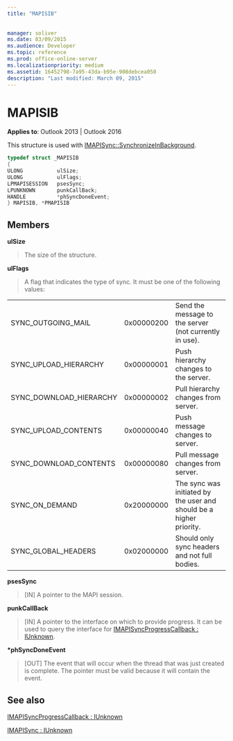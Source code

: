```yaml
---
title: "MAPISIB"
 
 
manager: soliver
ms.date: 03/09/2015
ms.audience: Developer
ms.topic: reference
ms.prod: office-online-server
ms.localizationpriority: medium
ms.assetid: 16452798-7a95-43da-b95e-908debcea050
description: "Last modified: March 09, 2015"
---
```


# MAPISIB

  
  
**Applies to**: Outlook 2013 | Outlook 2016 
  
This structure is used with [IMAPISync::SynchronizeInBackground](imapisyncsynchronizeinbackground.md).
  
```cpp
typedef struct _MAPISIB
{
ULONG           ulSize;                
ULONG           ulFlags;
LPMAPISESSION   psesSync;
LPUNKNOWN       punkCallBack;
HANDLE          *phSyncDoneEvent;    
} MAPISIB, *PMAPISIB
```

## Members

 **ulSize**
  
> The size of the structure.
    
 **ulFlags**
  
> A flag that indicates the type of sync. It must be one of the following values:
    
||||
|:-----|:-----|:-----|
|SYNC_OUTGOING_MAIL  <br/> |0x00000200  <br/> |Send the message to the server (not currently in use).  <br/> |
|SYNC_UPLOAD_HIERARCHY  <br/> |0x00000001  <br/> |Push hierarchy changes to the server.  <br/> |
|SYNC_DOWNLOAD_HIERARCHY  <br/> |0x00000002  <br/> |Pull hierarchy changes from server.  <br/> |
|SYNC_UPLOAD_CONTENTS  <br/> |0x00000040  <br/> |Push message changes to server.  <br/> |
|SYNC_DOWNLOAD_CONTENTS  <br/> |0x00000080  <br/> |Pull message changes from server.  <br/> |
|SYNC_ON_DEMAND  <br/> |0x20000000  <br/> |The sync was initiated by the user and should be a higher priority.  <br/> |
|SYNC_GLOBAL_HEADERS  <br/> |0x02000000  <br/> |Should only sync headers and not full bodies.  <br/> |
   
 **psesSync**
  
> [IN] A pointer to the MAPI session.
    
 **punkCallBack**
  
> [IN] A pointer to the interface on which to provide progress. It can be used to query the interface for [IMAPISyncProgressCallback : IUnknown](imapisyncprogresscallbackiunknown.md).
    
 **\*phSyncDoneEvent**
  
> [OUT] The event that will occur when the thread that was just created is complete. The pointer must be valid because it will contain the event.
    
## See also



[IMAPISyncProgressCallback : IUnknown](imapisyncprogresscallbackiunknown.md)
  
[IMAPISync : IUnknown](imapisynciunknown.md)

